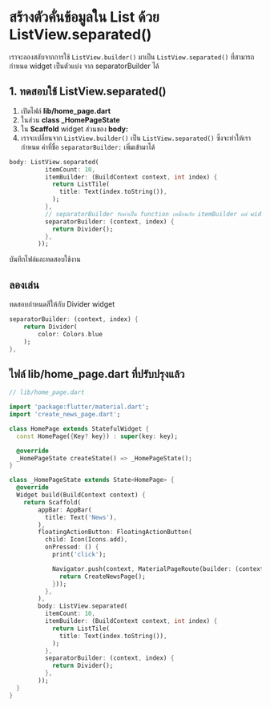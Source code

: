 
# สร้างตัวคั่นข้อมูลใน List ด้วย ListView.separated() 


เราจะลองสลับจากการใช้ `ListView.builder()` มาเป็น `ListView.separated()` ที่สามารถกำหนด widget เป็นตัวแบ่ง จาก separatorBuilder ได้

## 1. ทดสอบใช้ ListView.separated()

1. เปิดไฟล์ **lib/home_page.dart**
2. ในส่วน **class _HomePageState**
3. ใน **Scaffold** widget ส่วนของ **body:** 
4. เราจะเปลี่ยนจาก `ListView.builder()` เป็น `ListView.separated()` ซึ่งจะทำให้เรากำหนด ค่าที่ชื่อ `separatorBuilder:` เพิ่มเข้ามาได้ 

```dart
body: ListView.separated(
          itemCount: 10,
          itemBuilder: (BuildContext context, int index) {
            return ListTile(
              title: Text(index.toString()),
            );
          },
          // separatorBuilder รับค่าเป็น function เหมือนกับ itemBuilder แต่ widget ที่ return ออกจาก function นี้จะถูกใช้คั่นระหว่าง widget ของ itemBuilder นั่นเอง
          separatorBuilder: (context, index) {
            return Divider();
          },
        ));
```

บันทึกไฟล์และทดสอบใช้งาน

## ลองเล่น 

ทดสอบกำหนดสีให้กับ Divider widget 

```dart
separatorBuilder: (context, index) {
    return Divider(
        color: Colors.blue
    );
},
```

## ไฟล์ lib/home_page.dart ที่ปรับปรุงแล้ว 

```dart
// lib/home_page.dart

import 'package:flutter/material.dart';
import 'create_news_page.dart';

class HomePage extends StatefulWidget {
  const HomePage({Key? key}) : super(key: key);

  @override
  _HomePageState createState() => _HomePageState();
}

class _HomePageState extends State<HomePage> {
  @override
  Widget build(BuildContext context) {
    return Scaffold(
        appBar: AppBar(
          title: Text('News'),
        ),
        floatingActionButton: FloatingActionButton(
          child: Icon(Icons.add),
          onPressed: () {
            print('click');

            Navigator.push(context, MaterialPageRoute(builder: (context) {
              return CreateNewsPage();
            }));
          },
        ),
        body: ListView.separated(
          itemCount: 10,
          itemBuilder: (BuildContext context, int index) {
            return ListTile(
              title: Text(index.toString()),
            );
          },
          separatorBuilder: (context, index) {
            return Divider();
          },
        ));
  }
}


```


